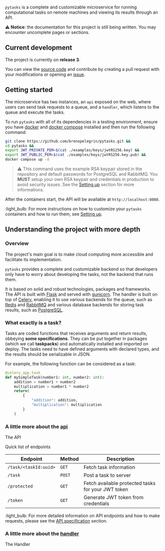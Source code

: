
``pytasks`` is a complete and customizable microservice for running computational tasks on remote machines and viewing its results through an API. 

:warning: **Notice**: the documentation for this project is still being written. You may encounter uncomplete pages or sections.

## Current development

The project is currently on **release 3**.

You can view the [source code]() and contribute by creating a pull request with your modifications or opening an [issue]().


## Getting started

The microservice has two instances, an ``api`` exposed on the web, where users can send task requests to a queue, and a ``handler``, which listens to the queue and execute the tasks.

To run ``pytasks`` with all of its dependencies in a testing environment, ensure you have [docker](https://docs.docker.com/engine/install/) and [docker compose](https://docs.docker.com/compose/install/) installed and then run the following command:

```bash
git clone https://github.com/brenopelegrin/pytasks.git &&
cd pytasks &&
export JWT_PRIVATE_PEM=$(cat ./examples/keys/jwtRS256.key) &&
export JWT_PUBLIC_PEM=$(cat ./examples/keys/jwtRS256.key.pub) &&
docker compose up -d
```

> :warning: This command uses the example RSA keypair stored in the repository and default passwords for PostgreSQL and RabbitMQ. You **MUST** setup your own RSA keypair and credentials in production to avoid security issues. See the [Setting up](setup.md) section for more informations.

After the containers start, the API will be available at ``http://localhost:8080``.

:light_bulb: For more instructions on how to customize your ``pytasks`` containers and how to run them, see [Setting up](setup.md).

## Understanding the project with more depth

### **Overview**

The project's main goal is to make cloud computing more accessible and facilitate its implementation.

``pytasks`` provides a complete and customizable backend so that developers only have to worry about developing the tasks, not the backend that runs them.

It is based on solid and robust technologies, packages and frameworks. The API is built with [Flask](https://github.com/pallets/flask) and served with [gunicorn](https://github.com/benoitc/gunicorn). The handler is built on top of [Celery](https://github.com/celery/celery), enabling it to use various backends for the queue, such as [Redis](https://redis.io/) and [RabbitMQ](https://www.rabbitmq.com/) and various database backends for storing task results, such as [PostgreSQL](https://www.postgresql.org/).

### **What exactly is a task?**

Tasks are coded functions that receives arguments and return results, obbeying **some specifications**. They can be put together in packages (which we call **taskpacks**) and automatically installed and imported on deploy.
The tasks need to have defined arguments with declared types, and the results should be serializable in JSON. 

For example, the following function can be considered as a task:

```python
@celery_app.task
def mySimpleTask(number1: int, number2: int):
    addition = number1 + number2
    multiplication = number1 * number2
    return(
        {
            "addition": addition,
            "multiplication": multiplication
        }
    )
```

### **A little more about the [api](api.md)**
The API 

Quick list of endpoints

| Endpoint                | Method   | Description                                        |
| ----------------------- | -------- | -------------------------------------------------- |
| ``/task/<taskId:uuid>`` | ``GET``  | Fetch task information                             |
| ``/task``               | ``POST`` | Post a task to server                              |
| ``/protected``          | ``GET``  | Fetch available protected tasks for your JWT token |
| ``/token``              | ``GET``  | Generate JWT token from credentials                |

:light_bulb: For more detailed information on API endpoints and how to make requests, please see the [API specification](api.specification.md) section.

### **A little more about the [handler](handler.md)**
The Handler

